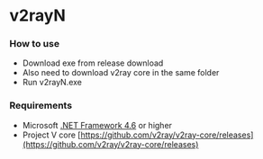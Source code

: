 # v2rayN

### How to use
- Download exe from release download
- Also need to download v2ray core in the same folder
- Run v2rayN.exe

### Requirements  
- Microsoft [.NET Framework 4.6](https://docs.microsoft.com/zh-cn/dotnet/framework/install/guide-for-developers) or higher
- Project V core [https://github.com/v2ray/v2ray-core/releases](https://github.com/v2ray/v2ray-core/releases)
